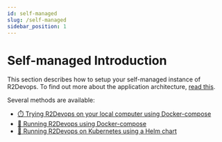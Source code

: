 ```yaml
---
id: self-managed
slug: /self-managed
sidebar_position: 1
---
```


# Self-managed Introduction

This section describes how to setup your self-managed instance of R2Devops.
To find out more about the application architecture, [read this](self-managed/infrastructure.mdx).

Several methods are available:

- [⏱️ Trying R2Devops on your local computer using Docker-compose](self-managed/installations/local-docker-compose.md)
- [🐳 Running R2Devops using Docker-compose](self-managed/installations/docker-compose.md)
- [🚀 Running R2Devops on Kubernetes using a Helm chart](self-managed/installations/kubernetes.md)
